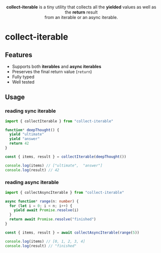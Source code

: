 <p align="center">
<b>collect-iterable</b> is a tiny utility that collects all the <b>yielded</b> values as well as the <b>return</b> result<br>from an iterable or an async iterable.
</p>

# collect-iterable

## Features

- Supports both **iterables** and **async iterables**
- Preserves the final return value (`return`)
- Fully typed
- Well tested

## Usage

### reading sync iterable

```ts
import { collectIterable } from "collect-iterable"

function* deepThought() {
  yield "ultimate"
  yield "answer"
  return 42
}

const { items, result } = collectIterable(deepThought())

console.log(items) // ["ultimate",  "answer"]
console.log(result) // 42
```

### reading async iterable

```ts
import { collectAsyncIterable } from "collect-iterable"

async function* range(n: number) {
  for (let i = 0; i < n; i++) {
    yield await Promise.resolve(i)
  }
  return await Promise.resolve("finished")
}

const { items, result } = await collectAsyncIterable(range(5))

console.log(items) // [0, 1, 2, 3, 4]
console.log(result) // "finished"
```
